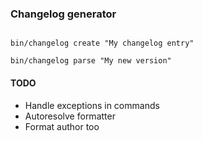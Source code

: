 ### Changelog generator

```

bin/changelog create "My changelog entry"
```

```
bin/changelog parse "My new version"
```

#### TODO
 * Handle exceptions in commands
 * Autoresolve formatter
 * Format author too
